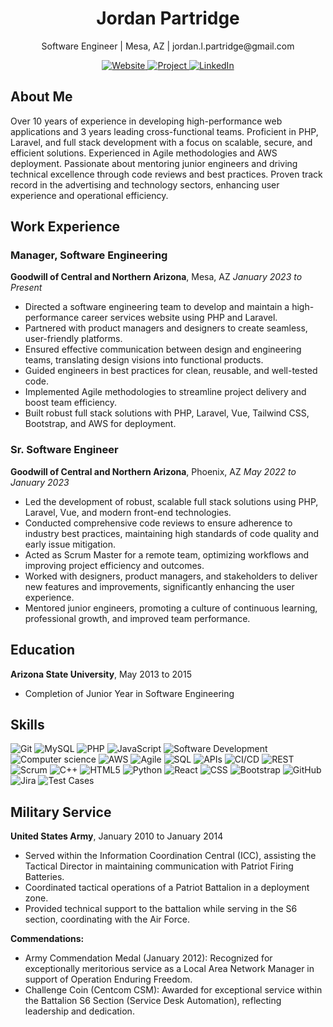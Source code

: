 <h1 align="center">Jordan Partridge</h1>
<p align="center">Software Engineer | Mesa, AZ | jordan.l.partridge@gmail.com</p>

<div align="center">
  <a href="https://jordanpartridge.us" target="_blank">
    <img src="https://img.shields.io/badge/Website-jordanpartridge.us-brightgreen?style=for-the-badge&logo=arc" alt="Website" />
  </a>
  <a href="https://www.mycareeradvisor.com" target="_blank">
    <img src="https://img.shields.io/badge/Project-MyCareerAdvisor-blue?style=for-the-badge&logo=google-chrome" alt="Project" />
  </a>
  <a href="https://www.linkedin.com/in/jordanpartridge" target="_blank">
    <img src="https://img.shields.io/badge/LinkedIn-Jordan%20Partridge-informational?style=for-the-badge&logo=linkedin" alt="LinkedIn" />
  </a>
</div>

## About Me
Over 10 years of experience in developing high-performance web applications and 3 years leading cross-functional teams. Proficient in PHP, Laravel, and full stack development with a focus on scalable, secure, and efficient solutions. Experienced in Agile methodologies and AWS deployment. Passionate about mentoring junior engineers and driving technical excellence through code reviews and best practices. Proven track record in the advertising and technology sectors, enhancing user experience and operational efficiency.

## Work Experience

### Manager, Software Engineering
**Goodwill of Central and Northern Arizona**, Mesa, AZ
*January 2023 to Present*

- Directed a software engineering team to develop and maintain a high-performance career services website using PHP and Laravel.
- Partnered with product managers and designers to create seamless, user-friendly platforms.
- Ensured effective communication between design and engineering teams, translating design visions into functional products.
- Guided engineers in best practices for clean, reusable, and well-tested code.
- Implemented Agile methodologies to streamline project delivery and boost team efficiency.
- Built robust full stack solutions with PHP, Laravel, Vue, Tailwind CSS, Bootstrap, and AWS for deployment.

### Sr. Software Engineer
**Goodwill of Central and Northern Arizona**, Phoenix, AZ
*May 2022 to January 2023*

- Led the development of robust, scalable full stack solutions using PHP, Laravel, Vue, and modern front-end technologies.
- Conducted comprehensive code reviews to ensure adherence to industry best practices, maintaining high standards of code quality and early issue mitigation.
- Acted as Scrum Master for a remote team, optimizing workflows and improving project efficiency and outcomes.
- Worked with designers, product managers, and stakeholders to deliver new features and improvements, significantly enhancing the user experience.
- Mentored junior engineers, promoting a culture of continuous learning, professional growth, and improved team performance.

## Education
**Arizona State University**, May 2013 to 2015
- Completion of Junior Year in Software Engineering

## Skills
![Git](https://img.shields.io/badge/Git-10%2B%20years-success?style=flat-square&logo=git)
![MySQL](https://img.shields.io/badge/MySQL-10%2B%20years-success?style=flat-square&logo=mysql)
![PHP](https://img.shields.io/badge/PHP-10%2B%20years-success?style=flat-square&logo=php)
![JavaScript](https://img.shields.io/badge/JavaScript-10%2B%20years-success?style=flat-square&logo=javascript)
![Software Development](https://img.shields.io/badge/Software%20Development-Expertise-success?style=flat-square)
![Computer science](https://img.shields.io/badge/Computer%20science-Expertise-success?style=flat-square)
![AWS](https://img.shields.io/badge/AWS-Experienced-success?style=flat-square&logo=amazon-aws)
![Agile](https://img.shields.io/badge/Agile-Experienced-success?style=flat-square&logo=jira)
![SQL](https://img.shields.io/badge/SQL-Experienced-success?style=flat-square&logo=mysql)
![APIs](https://img.shields.io/badge/APIs-5%20years-success?style=flat-square&logo=api)
![CI/CD](https://img.shields.io/badge/CI/CD-Experienced-success?style=flat-square&logo=github-actions)
![REST](https://img.shields.io/badge/REST-Experienced-success?style=flat-square&logo=rest)
![Scrum](https://img.shields.io/badge/Scrum-Experienced-success?style=flat-square&logo=jira)
![C++](https://img.shields.io/badge/C%2B%2B-Experienced-success?style=flat-square&logo=cplusplus)
![HTML5](https://img.shields.io/badge/HTML5-Experienced-success?style=flat-square&logo=html5)
![Python](https://img.shields.io/badge/Python-Experienced-success?style=flat-square&logo=python)
![React](https://img.shields.io/badge/React-Experienced-success?style=flat-square&logo=react)
![CSS](https://img.shields.io/badge/CSS-Experienced-success?style=flat-square&logo=css3)
![Bootstrap](https://img.shields.io/badge/Bootstrap-Experienced-success?style=flat-square&logo=bootstrap)
![GitHub](https://img.shields.io/badge/GitHub-Experienced-success?style=flat-square&logo=github)
![Jira](https://img.shields.io/badge/Jira-Experienced-success?style=flat-square&logo=jira)
![Test Cases](https://img.shields.io/badge/Test%20Cases-Experienced-success?style=flat-square&logo=visual-studio-code)

## Military Service
**United States Army**, January 2010 to January 2014
- Served within the Information Coordination Central (ICC), assisting the Tactical Director in maintaining communication with Patriot Firing Batteries.
- Coordinated tactical operations of a Patriot Battalion in a deployment zone.
- Provided technical support to the battalion while serving in the S6 section, coordinating with the Air Force.

**Commendations:**
- Army Commendation Medal (January 2012): Recognized for exceptionally meritorious service as a Local Area Network Manager in support of Operation Enduring Freedom.
- Challenge Coin (Centcom CSM): Awarded for exceptional service within the Battalion S6 Section (Service Desk Automation), reflecting leadership and dedication.

